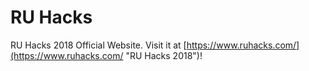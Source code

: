# RU Hacks 

RU Hacks 2018 Official Website. Visit it at [https://www.ruhacks.com/](https://www.ruhacks.com/ "RU Hacks 2018")!